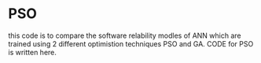 # PSO
this code is to compare the software relability modles of ANN which are trained using 2 different optimistion techniques 
PSO and GA.
CODE for PSO is written here.
